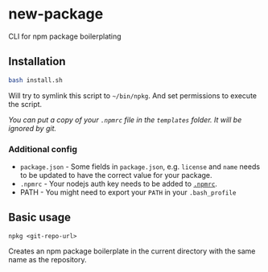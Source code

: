 # new-package
CLI for npm package boilerplating

## Installation
```bash
bash install.sh
```
Will try to symlink this script to `~/bin/npkg`. And set permissions to execute the script.

*You can put a copy of your `.npmrc` file in the `templates` folder. It will be ignored by git.*

### Additional config
* `package.json` - Some fields in `package.json`, e.g. `license` and `name` needs to be updated to have the correct value for your package. 
* `.npmrc` - Your nodejs auth key needs to be added to [`.npmrc`](https://docs.npmjs.com/files/npmrc).
* PATH - You might need to export your `PATH` in your `.bash_profile`

## Basic usage
```
npkg <git-repo-url>
```
Creates an npm package boilerplate in the current directory with the same name as the repository.
